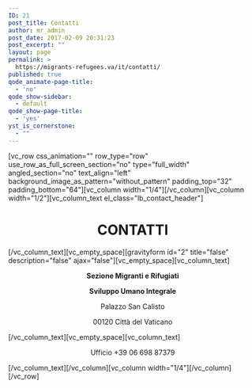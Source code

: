 ```yaml
---
ID: 21
post_title: Contatti
author: mr_admin
post_date: 2017-02-09 20:31:23
post_excerpt: ""
layout: page
permalink: >
  https://migrants-refugees.va/it/contatti/
published: true
qode_animate-page-title:
  - 'no'
qode_show-sidebar:
  - default
qode_show-page-title:
  - 'yes'
yst_is_cornerstone:
  - ""
---
```

[vc_row css_animation="" row_type="row" use_row_as_full_screen_section="no" type="full_width" angled_section="no" text_align="left" background_image_as_pattern="without_pattern" padding_top="32" padding_bottom="64"][vc_column width="1/4"][/vc_column][vc_column width="1/2"][vc_column_text el_class="lb_contact_header"]
<h1 style="text-align: center;">CONTATTI</h1>
[/vc_column_text][vc_empty_space][gravityform id="2" title="false" description="false" ajax="false"][vc_empty_space][vc_column_text]
<p style="text-align: center;"><strong>Sezione Migranti e Rifugiati</strong></p>
<p style="text-align: center;"><strong>Sviluppo Umano Integrale</strong></p>
<p style="text-align: center;">Palazzo San Calisto</p>
<p style="text-align: center;">00120 Città del Vaticano</p>
[/vc_column_text][vc_empty_space][vc_column_text]
<p style="text-align: center;">Ufficio +39 06 698 87379</p>
[/vc_column_text][/vc_column][vc_column width="1/4"][/vc_column][/vc_row]